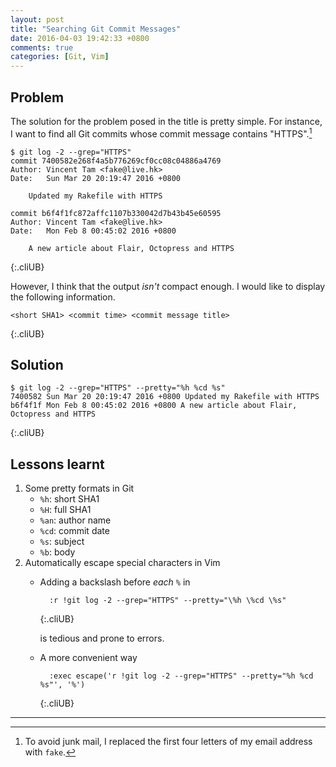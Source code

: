 ```yaml
---
layout: post
title: "Searching Git Commit Messages"
date: 2016-04-03 19:42:33 +0800
comments: true
categories: [Git, Vim]
---
```


Problem
---

The solution for the problem posed in the title is pretty simple.  For
instance, I want to find all Git commits whose commit message contains
"HTTPS".[^1]

    $ git log -2 --grep="HTTPS"
    commit 7400582e268f4a5b776269cf0cc08c04886a4769
    Author: Vincent Tam <fake@live.hk>
    Date:   Sun Mar 20 20:19:47 2016 +0800
    
        Updated my Rakefile with HTTPS
    
    commit b6f4f1fc872affc1107b330042d7b43b45e60595
    Author: Vincent Tam <fake@live.hk>
    Date:   Mon Feb 8 00:45:02 2016 +0800
    
        A new article about Flair, Octopress and HTTPS
{:.cliUB}

However, I think that the output *isn't* compact enough.  I would like
to display the following information.

    <short SHA1> <commit time> <commit message title>
{:.cliUB}

<!-- more -->

Solution
---

    $ git log -2 --grep="HTTPS" --pretty="%h %cd %s"
    7400582 Sun Mar 20 20:19:47 2016 +0800 Updated my Rakefile with HTTPS
    b6f4f1f Mon Feb 8 00:45:02 2016 +0800 A new article about Flair, Octopress and HTTPS
{:.cliUB}

Lessons learnt
---

1. Some pretty formats in Git
    - `%h`: short SHA1
    - `%H`: full SHA1
    - `%an`: author name
    - `%cd`: commit date
    - `%s`: subject
    - `%b`: body
2. Automatically escape special characters in Vim
    - Adding a backslash before *each* `%` in

            :r !git log -2 --grep="HTTPS" --pretty="\%h \%cd \%s"
        {:.cliUB}

      is tedious and prone to errors.

    - A more convenient way

            :exec escape('r !git log -2 --grep="HTTPS" --pretty="%h %cd %s"', '%')
        {:.cliUB}

---
[^1]:
    To avoid junk mail, I replaced the first four letters of my email
    address with `fake`.
